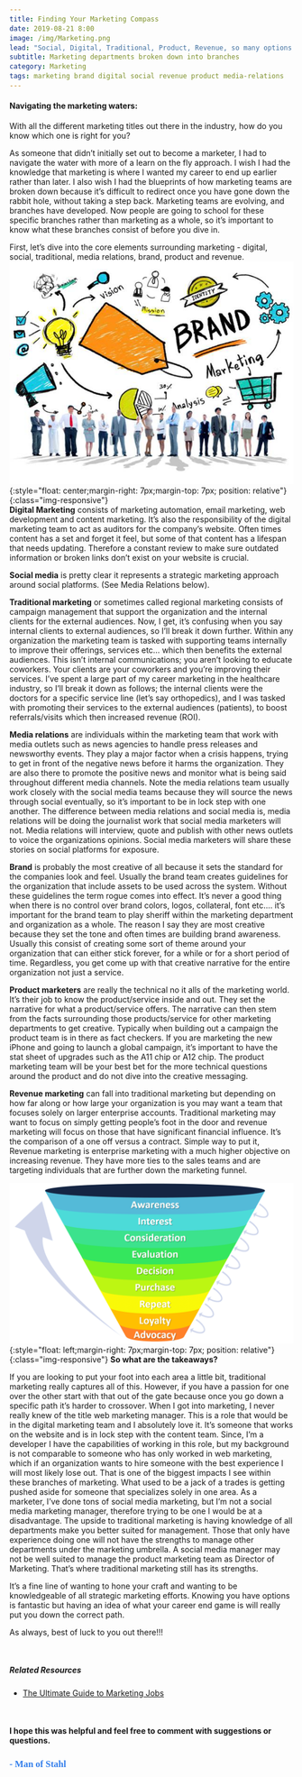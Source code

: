 ```yaml
---
title: Finding Your Marketing Compass
date: 2019-08-21 8:00
image: /img/Marketing.png
lead: "Social, Digital, Traditional, Product, Revenue, so many options to choose" 
subtitle: Marketing departments broken down into branches
category: Marketing
tags: marketing brand digital social revenue product media-relations 
---
```

#### Navigating the marketing waters: 
With all the different marketing titles out there in the industry, how do you know which one is right for you? 

As someone that didn’t initially set out to become a marketer, I had to navigate the water with more of a learn on the fly approach. I wish I had the knowledge that marketing is where I wanted my career to end up earlier rather than later. I also wish I had the blueprints of how marketing teams are broken down because it’s difficult to redirect once you have gone down the rabbit hole, without taking a step back. Marketing teams are evolving, and branches have developed. Now people are going to school for these specific branches rather than marketing as a whole, so it’s important to know what these branches consist of before you dive in.  

First, let’s dive into the core elements surrounding marketing - digital, social, traditional, media relations, brand, product and revenue.  
![Div](/img/Brand.jpg){:style="float: center;margin-right: 7px;margin-top: 7px; position: relative"}{:class="img-responsive"}
<br>
**Digital Marketing** consists of marketing automation, email marketing, web development and content marketing. It’s also the responsibility of the digital marketing team to act as auditors for the company’s website. Often times content has a set and forget it feel, but some of that content has a lifespan that needs updating. Therefore a constant review to make sure outdated information or broken links don’t exist on your website is crucial. 

**Social media** is pretty clear it represents a strategic marketing approach around social platforms. (See Media Relations below). 

**Traditional marketing** or sometimes called regional marketing consists of campaign management that support the organization and the internal clients for the external audiences. Now, I get, it’s confusing when you say internal clients to external audiences, so I’ll break it down further. Within any organization the marketing team is tasked with supporting teams internally to improve their offerings, services etc… which then benefits the external audiences. This isn’t internal communications; you aren’t looking to educate coworkers. Your clients are your coworkers and you’re improving their services. I’ve spent a large part of my career marketing in the healthcare industry, so I’ll break it down as follows; the internal clients were the doctors for a specific service line (let’s say orthopedics), and I was tasked with promoting their services to the external audiences (patients), to boost referrals/visits which then increased revenue (ROI). 

**Media relations** are individuals within the marketing team that work with media outlets such as news agencies to handle press releases and newsworthy events. They play a major factor when a crisis happens, trying to get in front of the negative news before it harms the organization. They are also there to promote the positive news and monitor what is being said throughout different media channels. Note the media relations team usually work closely with the social media teams because they will source the news through social eventually, so it’s important to be in lock step with one another. The difference between media relations and social media is, media relations will be doing the journalist work that social media marketers will not. Media relations will interview, quote and publish with other news outlets to voice the organizations opinions. Social media marketers will share these stories on social platforms for exposure. 

**Brand** is probably the most creative of all because it sets the standard for the companies look and feel. Usually the brand team creates guidelines for the organization that include assets to be used across the system. Without these guidelines the term rogue comes into effect. It’s never a good thing when there is no control over brand colors, logos, collateral, font etc.… it’s important for the brand team to play sheriff within the marketing department and organization as a whole. The reason I say they are most creative because they set the tone and often times are building brand awareness. Usually this consist of creating some sort of theme around your organization that can either stick forever, for a while or for a short period of time. Regardless, you get come up with that creative narrative for the entire organization not just a service. 

**Product marketers** are really the technical no it alls of the marketing world. It’s their job to know the product/service inside and out. They set the narrative for what a product/service offers. The narrative can then stem from the facts surrounding those products/service for other marketing departments to get creative. Typically when building out a campaign the product team is in there as fact checkers. If you are marketing the new iPhone and going to launch a global campaign, it’s important to have the stat sheet of upgrades such as the A11 chip or A12 chip. The product marketing team will be your best bet for the more technical questions around the product and do not dive into the creative messaging. 

**Revenue marketing** can fall into traditional marketing but depending on how far along or how large your organization is you may want a team that focuses solely on larger enterprise accounts. Traditional marketing may want to focus on simply getting people’s foot in the door and revenue marketing will focus on those that have significant financial influence. It’s the comparison of a one off versus a contract. Simple way to put it, Revenue marketing is enterprise marketing with a much higher objective on increasing revenue. They have more ties to the sales teams and are targeting individuals that are further down the marketing funnel. 

![Div](/img/Mkt-Funnel.png){:style="float: left;margin-right: 7px;margin-top: 7px; position: relative"}{:class="img-responsive"}
**So what are the takeaways?** 

If you are looking to put your foot into each area a little bit, traditional marketing really captures all of this. However, if you have a passion for one over the other start with that out of the gate because once you go down a specific path it’s harder to crossover. When I got into marketing, I never really knew of the title web marketing manager. This is a role that would be in the digital marketing team and I absolutely love it. It’s someone that works on the website and is in lock step with the content team. Since, I’m a developer I have the capabilities of working in this role, but my background is not comparable to someone who has only worked in web marketing, which if an organization wants to hire someone with the best experience I will most likely lose out. That is one of the biggest impacts I see within these branches of marketing. What used to be a jack of a trades is getting pushed aside for someone that specializes solely in one area. As a marketer, I’ve done tons of social media marketing, but I’m not a social media marketing manager, therefore trying to be one I would be at a disadvantage. The upside to traditional marketing is having knowledge of all departments make you better suited for management. Those that only have experience doing one will not have the strengths to manage other departments under the marketing umbrella. A social media manager may not be well suited to manage the product marketing team as Director of Marketing. That’s where traditional marketing still has its strengths. 

It’s a fine line of wanting to hone your craft and wanting to be knowledgeable of all strategic marketing efforts. Knowing you have options is fantastic but having an idea of what your career end game is will really put you down the correct path. 

As always, best of luck to you out there!!! 

<br>

##### Related Resources 
* [The Ultimate Guide to Marketing Jobs](https://blog.hubspot.com/marketing/marketing-jobs)

&nbsp;
#### I hope this was helpful and feel free to comment with suggestions or questions.  

### **<span style="color:rgb(50, 126, 235); font-family: 'Bradley Hand';">- Man of Stahl</span>**
